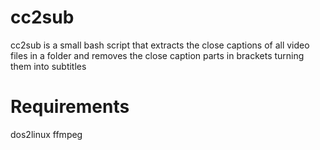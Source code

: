 # cc2sub

cc2sub is a small bash script that extracts the close captions of all video files in a folder and removes the close caption parts in brackets turning them into subtitles

# Requirements
dos2linux 
ffmpeg
